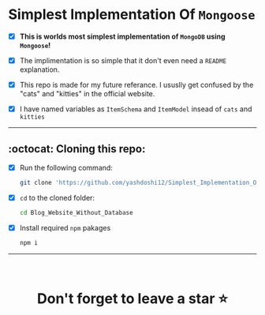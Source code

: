 # Simplest Implementation Of `Mongoose`
- [x] <b>This is worlds most simplest implementation of `MongoDB` using `Mongoose`!</b>

- [x] The implimentation is so simple that it don't even need a `README` explanation. 

- [x] This repo is made for my future referance. I ususlly get confused by the "cats" and "kitties" in the official website. 

- [x] I have named variables as `ItemSchema` and `ItemModel` insead of `cats` and `kitties`

<hr />

## :octocat: Cloning this repo:

- [x] Run the following command:
  ```bash 
  git clone 'https://github.com/yashdoshi12/Simplest_Implementation_Of_Mongoose-CRUD.git' 
  ```
- [x] `cd` to the cloned folder:
  ```bash 
  cd Blog_Website_Without_Database
  ```
- [x] Install required `npm` pakages
  ```bash 
  npm i
  ```

<hr />
<br />

# <div align="center">Don't forget to leave a star ⭐️</div>
